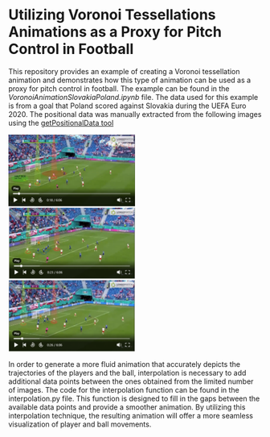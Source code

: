 # Utilizing Voronoi Tessellations Animations as a Proxy for Pitch Control in Football

This repository provides an example of creating a Voronoi tessellation animation and demonstrates how this type of animation can be used as a proxy for pitch control in football. The example can be found in the _VoronoiAnimationSlovakiaPoland.ipynb_ file. The data used for this example is from a goal that Poland scored against Slovakia during the UEFA Euro 2020. The positional data was manually extracted from the following images using the [getPositionalData tool](https://github.com/mumoyarce96/getPositionalData)

<img src="images/PolandSlovakia1.PNG" alt="Image 1" width="50%" heigth="50%">
<img src="images/PolandSlovakia2.PNG" alt="Image 2" width="50%" heigth="50%">
<img src="images/PolandSlovakia3.PNG" alt="Image 3" width="50%" heigth="50%">

In order to generate a more fluid animation that accurately depicts the trajectories of the players and the ball, interpolation is necessary to add additional data points between the ones obtained from the limited number of images. The code for the interpolation function can be found in the interpolation.py file. This function is designed to fill in the gaps between the available data points and provide a smoother animation. By utilizing this interpolation technique, the resulting animation will offer a more seamless visualization of player and ball movements.
